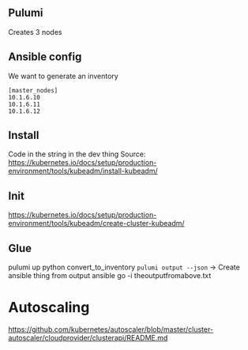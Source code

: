 ## Pulumi 

Creates 3 nodes

## Ansible config
We want to generate an inventory

```
[master_nodes]
10.1.6.10
10.1.6.11
10.1.6.12
```

## Install
Code in the string in the dev thing
Source:
https://kubernetes.io/docs/setup/production-environment/tools/kubeadm/install-kubeadm/

## Init
https://kubernetes.io/docs/setup/production-environment/tools/kubeadm/create-cluster-kubeadm/

## Glue
pulumi up
python convert_to_inventory `pulumi output --json` -> Create ansible thing from output
ansible go -i theoutputfromabove.txt


# Autoscaling
https://github.com/kubernetes/autoscaler/blob/master/cluster-autoscaler/cloudprovider/clusterapi/README.md

